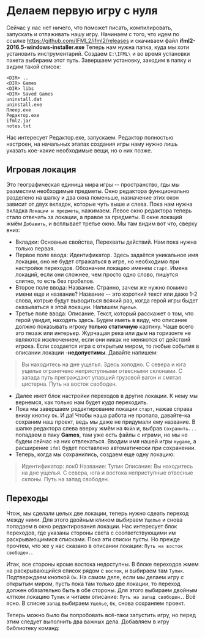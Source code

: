 # Делаем первую игру с нуля

Сейчас у нас нет ничего, что поможет писать, компилировать, запускать и отлаживать нашу игру. Начинаем с того, что идем по ссылке https://github.com/IFML2/ifml2/releases и скачиваем файл **ifml2-2016.5-windows-installer.exe**
Теперь нам нужна папка, куда мы хоти установить инструментарий. Создаем ```E:\IFML\``` и во время установки пакета выбираем этот путь. Завершаем установку, заходим в папку и видим такой список:

```
<DIR> ..
<DIR> Games
<DIR> libs
<DIR> Saved Games
uninstall.dat
uninstall.exe
Плеер.exe
Редактор.exe
ifml2.jar
notes.txt
```

Нас интересует Редактор.exe, запускаем. Редактор полностью настроен, на начальных этапах создания игры наму нужно лишь указать кое-какие необходимые вещи, но о них позже.

## Игровая локация
Это географическая единица мира игры -- пространство, гды мы разместим необходимые предметы. Окно редактора функционально разделено на шапку и два окна поменьше, назначение этих окон зависит от двух вкладок, которые чуть выше и слева. Пока нам нужна вкладка ```Локации и предметы```, нажимаем. Левое окно редактора теперь стало отвечать за локации, а правое за предметы. В окне локаций жмём ```Добавить```, и всплывает третье окно. Мы там видим вот что, сверху вниз:
* Вкладки: Основные свойства, Перехваты действий. Нам пока нужна только первая.
* Первое поле ввода: Идентификатор. Здесь задаётся уникальное имя локации, оно не будет отражаться в игре, но необходимо при настройке переходов. Обозначим локацию именем ```старт```. Имена локаций, если они сложнее, чем просто одно слово, пишутся слитно, то есть без пробелов.
* Второе поле ввода: Название. Странно, зачем же нужно помимо имени еще и название? Название -- это короткий текст или даже 1-2 слова, котрые будут выводиться всякий раз, когда герой игры быдет оказываться в этой локации. Напишем ```Ущелье```.
* Третье поле ввода: Описание. Текст, который расскажет о том, что герой увидит, находять здесь. Будем иметь в виду, что описание должно показывать игроку **только статичную** картину. Чаще всего это пезаж или интерьер. Журчащая река или дым на горизонте не являются исключением, если они никак не меняются от действий игрока. Если создается игра с открытым миром, то любые события в описании локации -**недопустимы**. Давайте напишем:
    
> Вы находитесь на дне ущелья. Здесь холодно.
> С севера и юга ущелье ограничено неприступными отвесными склонами.
> С запада путь преграждают упавший грузовой вагон и смятая цистерна.
> Путь на восток свободен.

* Далее имет блок настройки переходов в другие локации. К нему мы вернемся, как только нам будет _куда_ переходить.
* Пока мы завершаем редактирование локации ```старт```, нажав справа внизу кнопку ```Ок```. И да! Чтобы наша работа не пропала, давайте-ка сохраним наш проект, ведь мы даже не придумали ему название. В шапке редактора слева вверху жмём на ```Файл``` и, выбрав ```Сохранить...``` попадаем в паку **Games**, там уже есть файлы с играми, но мы не будем сейчас на них отвлекаться. Вводим имя нашей игры ```mygame```, а расширение ```ifml``` будет поставлено автоматически при сохранении.  
* Теперь, когда мы сохранились, создаем еще одну локацию:    
    
> Идентификатор: лок0
> Название: Тупик
> Описание: Вы находитесь на дне ущелья. 
> С севера, юга и востока неприступные отвесные склоны.
> Путь на запад свободен. 

## Переходы
Чтож, мы сделали целых две локации, теперь нужно сдеать переход между ними. Для этого двойным кликом выбираем ```Ущелье``` и снова попадаем в окно редактирования локации. Нас интересует блок переходов, где указаны стороны света с соответствующими им раскрывающимися списками. Пока эти списки пусты. Но прежде прочтем, что же у нас сказано в описании локации: ```Путь на восток свободен.```.

Итак, все стороны кроме востока недоступны. В блоке переходов жмем на раскрывающийся список рядом с ```восток```, и выбираем там ```Тупик```. Подтверждаем кнопкой ```Ок```. На самом деле, если мы делаем игру с открытым миром, пусть пока там только две локации, то переход должен обязательно быть в обе стороны. Для этого выбираем двойным клтком локацию ```Тупик``` и читаем описание: ```Путь на запад свободен.```. Всё ясно. В списке ```запад``` выбираем ```Ущелье```, ```Ок```, снова сохраняем проект.

Теперь можно было бы попробовать всё-таки запустить игру, но перед этим следует выполнить два важных дела. Добавляем в игру библиотеку команд:

